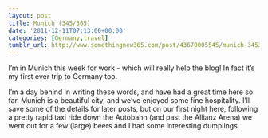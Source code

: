 ```yaml
---
layout: post
title: Munich (345/365)
date: '2011-12-11T07:13:00+00:00'
categories: [Germany,travel]
tumblr_url: http://www.somethingnew365.com/post/43670005545/munich-345365
---
```

I’m in Munich this week for work - which will really help the blog! In fact it’s my first ever trip to Germany too.

I’m a day behind in writing these words, and have had a great time here so far. Munich is a beautiful city, and we’ve enjoyed some fine hospitality. I’ll save some of the details for later posts, but on our first night here, following a pretty rapid taxi ride down the Autobahn (and past the Allianz Arena) we went out for a few (large) beers and I had some interesting dumplings.
